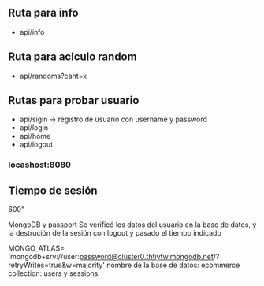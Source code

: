 ## Ruta para info
- api/info 

## Ruta para aclculo random
- api/randoms?cant=x


## Rutas para probar usuario
- api/sigin -> registro de usuario con username y password
- api/login 
- api/home 
- api/logout 

### locashost:8080

## Tiempo de sesión
600"

MongoDB y passport
Se verificó los datos del usuario en la base de datos, y la destrución de la sesión con logout y pasado el tiempo indicado


MONGO_ATLAS= 'mongodb+srv://user:password@cluster0.thtiytw.mongodb.net/?retryWrites=true&w=majority'
nombre de la base de datos: ecommerce collection: users y sessions